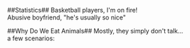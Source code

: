 ##Statistics##
Basketball players, I'm on fire!  
Abusive boyfriend, "he's usually so nice"  

##Why Do We Eat Animals##
Mostly, they simply don't talk...   
a few scenarios:

